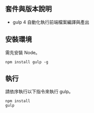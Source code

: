 
## 套件與版本說明
- gulp 4 自動化執行前端檔案編譯與產出


## 安裝環境

需先安裝 Node。

```
npm install gulp -g
```


## 執行

請依序執行以下指令來執行 gulp。

```
npm install
gulp
```